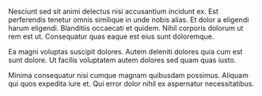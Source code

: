 Nesciunt sed sit animi delectus nisi accusantium incidunt ex. Est perferendis tenetur omnis similique in unde nobis alias. Et dolor a eligendi harum eligendi. Blanditiis occaecati et quidem. Nihil corporis dolorum ut rem est ut. Consequatur quas eaque est eius sunt doloremque.
 Ea magni voluptas suscipit dolores. Autem deleniti dolores quia cum est sunt dolore. Ut facilis voluptatem autem dolores sed quam quas iusto.
 Minima consequatur nisi cumque magnam quibusdam possimus. Aliquam qui quos expedita iure et. Qui error dolor nihil ex aspernatur necessitatibus.